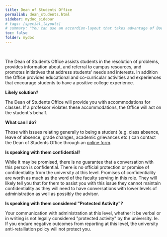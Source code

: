 ```yaml
---
title: Dean of Students Office
permalink: dean_students.html
sidebar: mydoc_sidebar
# tags: [special_layouts]
# summary: "You can use an accordion-layout that takes advantage of Bootstrap styling. This is useful for an FAQ page."
toc: false
folder: mydoc
---
```


<p>&nbsp;</p>

<p>The Dean of Students Office assists students in the resolution of problems, provides information about, and referral to campus resources, and promotes initiatives that address students' needs and interests. In addition the Office provides educational and co-curricular activities and experiences that encourage students to have a positive college experience.</p>

<p><b>Likely solution?</b></p>
   <p>The Dean of Students Office will provide you with accommodations for classes. If a professor violates these accommodations, the Office will act on the student's behalf.</p>

<p><b>What can I do?</b></p>
   <p>Those with issues relating generally to being a student (e.g. class absence, leave of absence, grade changes, academic grievances etc.) can contact the Dean of Students Office through an <a href='https://gatech-advocate.symplicity.com/care_report/index.php/pid661935?'>online form</a>.</p>

<p><b>Is speaking with them confidential?</b></p>
   <p class="answer">While it may be promised, there is no guarantee that a conversation with this person is confidential. There is no official protection or promise of confidentiality from the university at this level. Promises of confidentiality are worth as much as the word of the faculty serving in this role. They will likely tell you that for them to assist you with this issue they cannot maintain confidentiality as they will need to have conversations with lower levels of administration as well as possibly the advisor.</p>

<p><b>Is speaking with them considered "Protected Activity"?</b></p>
   <p class="answer">Your communication with administration at this level, whether it be verbal or in writing is not legally considered "protected activity" by the university. Ie. If you endure negative outcomes from reporting at this level, the university anti-retalliation policy will not protect you.</p>

<script>
    if(location.hash !== null && location.hash !== "")
    {
        var url = location.hash.endsWith("-1") ? location.hash.substring(0, location.hash.length-2) : location.hash;
        $(url + ".collapse").collapse("show");
    }
</script>